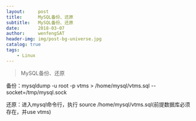 ```yaml
---
layout:     post
title:      MySQL备份、还原
subtitle:   MySQL备份、还原
date:       2018-03-07
author:     wenfengSAT
header-img: img/post-bg-universe.jpg
catalog: true
tags:
    - Linux
---
```


>MySQL备份、还原


备份：mysqldump -u root -p vtms > /home/mysql/vtms.sql --socket=/tmp/mysql.sock

还原：进入mysql命令行，执行 source /home/mysql/vtms.sql(前提数据库必须存在，并use vtms)